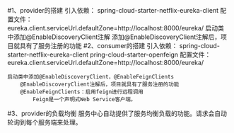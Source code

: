 #1、provider的搭建
    引入依赖：
        spring-cloud-starter-netflix-eureka-client
    配置文件：
        eureka.client.serviceUrl.defaultZone=http://localhost:8000/eureka/
    启动类中添加@EnableDiscoveryClient注解
        添加@EnableDiscoveryClient注解后，项目就具有了服务注册的功能
#2、consumer的搭建
    引入依赖：
        spring-cloud-starter-netflix-eureka-client
        pring-cloud-starter-openfeign
    配置文件：
        eureka.client.serviceUrl.defaultZone=http://localhost:8000/eureka/
        
    启动类中添加@EnableDiscoveryClient，@EnableFeignClients
        @EnableDiscoveryClient注解后，项目就具有了服务注册的功能
        @EnableFeignClients：启用feign进行远程调用
            Feign是一个声明式Web Service客户端。
            
#3、provider的负载均衡
    服务中心自动提供了服务均衡负载的功能。请求会自动轮询到每个服务端来处理。
